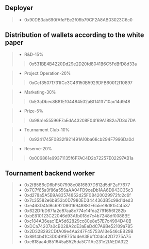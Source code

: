 ## Deployer
> * 0x90DB3ab690fAfeFEe2f09b79CF2A8AB03023C6c0

## Distribution of wallets according to the white paper
> * R&D-15% 
>> 0x531BE4B4220Dd29e2D20fd8041B6C5FdBfD8d33a

> * Project Operation-20%
>> 0xCcf35071731fCc3C46150B5929DFB60012f10897

> * Marketing-30% 
>> 0xE3aDbec8B81E104484502aBf141ff710ac14d948

> * Prize-5% 
>> 0x98a1e55596F7aEdA43208F04f69A1882a7D3d7DA

> * Tournament Club-10% 
>> 0x9241745F0832f921491A10ba68cb294F7996Da0d

> * Reserve-20% 
>> 0x006861e69371135f6F7AC4D2b72257E02297AB1a

## Tournament backend worker
> * 0x2fB586cD6bF507998e0816897D812d5dF2aF7677
> * 0x7C7f65a0f86a556aAA04FD9ceDb1AA6D943C35c3
> * 0xd278a5A5B9A83574852d25F08420029972fd2c6f
> * 0x7c35582e6b953b0D7980ED3444363B5c99d1ded3
> * 0xe463D4fdBc692D9016949881E6a5e18d815C4537
> * 0x622DfbD67fa2e87aa8c774e14fda2791656f282b
> * 0xbE810123C22046d93Afb018d7c4b7248df0088BE
> * 0xc184A36eac1EA5d62829cc80e8e57E7c4994D40B
> * 0xDCa74207a0cB028A2dE3aEeDdC7A9Be52109a785
> * 0x2D328292CDfA09e4Aa247F45753A13e546cEB29B
> * 0x8914b41C3D0491E751d4eA3EbfC04c42D7275A75
> * 0xe818aa4d851645aB525da5C11Ac231e2fAEDA322